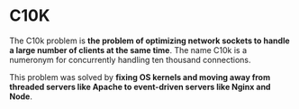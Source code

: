# C10K

The C10k problem is **the problem of optimizing network sockets to handle a large number of clients at the same time**. The name C10k is a numeronym for concurrently handling ten thousand connections.

This problem was solved by **fixing OS kernels and moving away from threaded servers like Apache to event-driven servers like Nginx and Node**.
